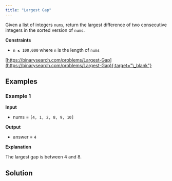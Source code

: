```yaml
---
title: "Largest Gap"
---
```


Given a list of integers `nums`, return the largest difference of two consecutive integers in the sorted version of `nums`.

**Constraints**

- `n ≤ 100,000` where `n` is the length of `nums`

[https://binarysearch.com/problems/Largest-Gap](https://binarysearch.com/problems/Largest-Gap){:target="\_blank"}

## Examples

### Example 1

**Input**

- nums = `[4, 1, 2, 8, 9, 10]`

**Output**

- answer = `4`

**Explanation**

The largest gap is between 4 and 8.

## Solution

<script src="https://gist.github.com/yaeba/16da7be5123724fcf6eccc25581cef5a.js?file=Largest-Gap.py"></script>
